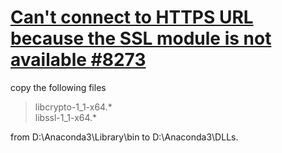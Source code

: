 # [Can't connect to HTTPS URL because the SSL module is not available #8273](https://github.com/conda/conda/issues/8273)

copy the following files  
> libcrypto-1_1-x64.*  
libssl-1_1-x64.*  

from D:\Anaconda3\Library\bin to D:\Anaconda3\DLLs.
